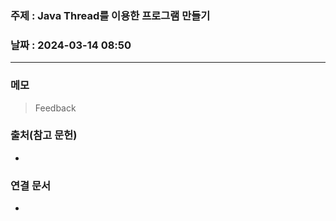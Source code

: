 ### 주제 : Java Thread를 이용한 프로그램 만들기

### 날짜 : 2024-03-14 08:50
----
### 메모
> Feedback
> 

### 출처(참고 문헌)
-

### 연결 문서
-
